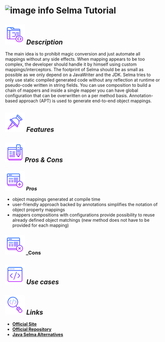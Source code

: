 # ![image info](../images/icons8-inspect-code-64.png) Selma Tutorial

## ![image info](../../images/icons8-code-64.png) _Description_

The main idea is to prohibit magic conversion and just automate all mappings without any side effects. When mapping appears to be too complex, the developer should handle it by himself using custom mappings/interceptors. The footprint of Selma should be as small as possible as we only depend on a JavaWriter and the JDK. Selma tries to only use static compiled generated code without any reflection at runtime or pseudo-code written in string fields. You can use composition to build a chain of mappers and inside a single mapper you can have global configuration that can be overwritten on a per method basis. Annotation-based approach \(APT\) is used to generate end-to-end object mappings.

## ![image info](../../images/icons8-attach-64.png) _Features_

## ![image info](../../images/icons8-edit-property-64.png )_Pros & Cons_

### ![image info](../../images/icons8-add-property-64.png) _Pros_

* object mappings generated at compile time
* user-friendly approach backed by annotations simplifies the notation of object property mappings
* mappers compositions with configurations provide possibility to reuse already defined object matchings \(new method does not have to be provided for each mapping\)

### ![image info](../../images/icons8-remove-property-64.png) _Cons

## ![image info](../../images/icons8-source-64.png) _Use cases_

## ![image info](../../images/icons8-inspect-code-64.png) _Links_

* [**Official Site**](http://www.selma-java.org/)
* [**Official Repository**](https://github.com/xebia-france/selma)
* [**Java Selma Alternatives**](https://java.libhunt.com/selma-alternatives)

